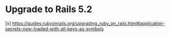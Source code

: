 Upgrade to Rails 5.2
===============

[x] https://guides.rubyonrails.org/upgrading_ruby_on_rails.html#application-secrets-now-loaded-with-all-keys-as-symbols
